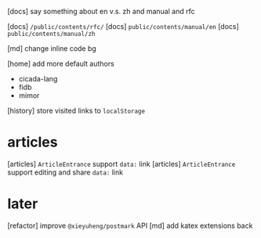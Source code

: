 [docs] say something about en v.s. zh and manual and rfc

[docs] `/public/contents/rfc/`
[docs] `public/contents/manual/en`
[docs] `public/contents/manual/zh`

[md] change inline code bg

[home] add more default authors

- cicada-lang
- fidb
- mimor

[history] store visited links to `localStorage`

# articles

[articles] `ArticleEntrance` support `data:` link
[articles] `ArticleEntrance` support editing and share `data:` link

# later

[refactor] improve `@xieyuheng/postmark` API
[md] add katex extensions back

